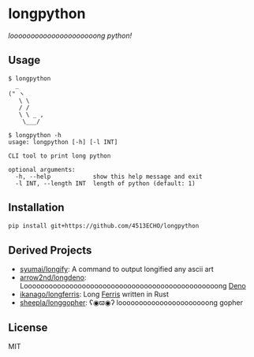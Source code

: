 # longpython

*looooooooooooooooooooong python!*

## Usage

```shellsession
$ longpython
  _
(" ヽ
   \ \
   / /
   \ \ _ ,
    \___/

$ longpython -h
usage: longpython [-h] [-l INT]

CLI tool to print long python

optional arguments:
  -h, --help            show this help message and exit
  -l INT, --length INT  length of python (default: 1)
```

## Installation

```sh
pip install git+https://github.com/4513ECHO/longpython
```

## Derived Projects

- [syumai/longify](https://github.com/syumai/longify): A command to output longified any ascii art
- [arrow2nd/longdeno](https://github.com/arrow2nd/longdeno): Looooooooooooooooooooooooooooooooooooooooooooooong [Deno](https://deno.land)
- [ikanago/longferris](https://github.com/ikanago/longferris): Long [Ferris](https://github.com/ciusji/ferris) written in Rust
- [sheepla/longgopher](https://github.com/sheepla/longgopher): ʕ◉ϖ◉ʔ loooooooooooooooooooooong gopher

## License

MIT
